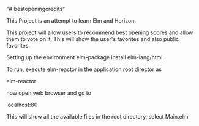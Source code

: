 "# bestopeningcredits"

This Project is an attempt to learn Elm and Horizon.

This project will allow users to recommend best opening scores and
allow them to vote on it. This will show the user's favorites and also
public favorites.

Setting up the environment
elm-package install elm-lang/html

To run, execute elm-reactor in the application root director as

elm-reactor

now open web browser and go to

localhost:80

This will show all the available files in the root directory, select Main.elm

